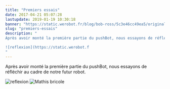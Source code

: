 ```yaml
---
title: "Premiers essais"
date: 2017-04-21 05:07:28
lastupdate: 2019-01-19 10:30:18
banner: "https://static.werobot.fr/blog/bob-ross/5c3e46cc49ea5/original.jpg"
slug: "premiers-essais"
description: " 
Après avoir monté la première partie du pushBot, nous essayons de réfléchir au cadre de notre futur robot.

![reflexion](https://static.werobot.f
"
---
```

Après avoir monté la première partie du pushBot, nous essayons de réfléchir au cadre de notre futur robot.

![reflexion](https://static.werobot.fr/blog/bob-ross/5c3e46ccc64f5/50.jpg)
![Mathis bricole](https://static.werobot.fr/blog/bob-ross/5c3e46cd485b3/50.jpg)
    
